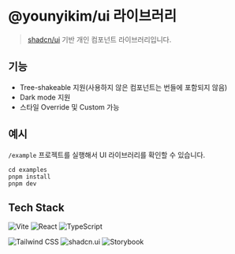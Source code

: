 # @younyikim/ui 라이브러리

> [shadcn/ui](https://ui.shadcn.com/) 기반 개인 컴포넌트 라이브러리입니다.

## 기능

- Tree-shakeable 지원(사용하지 않은 컴포넌트는 번들에 포함되지 않음)
- Dark mode 지원
- 스타일 Override 및 Custom 가능

## 예시

`/example` 프로젝트를 실행해서 UI 라이브러리를 확인할 수 있습니다.

```
cd examples
pnpm install
pnpm dev
```
## Tech Stack
<p>
  <img alt="Vite" src="https://img.shields.io/badge/vite-%23646CFF.svg?style=for-the-badge&logo=vite&logoColor=white" />
  <img alt="React" src="https://img.shields.io/badge/-React-45b8d8?style=for-the-badge&logo=react&logoColor=white" />
  <img alt="TypeScript" src="https://img.shields.io/badge/-TypeScript-007ACC?style=for-the-badge&logo=typescript&logoColor=white" />
</p>
<p>
  <img alt="Tailwind CSS" src="https://img.shields.io/badge/tailwindcss-%2338B2AC.svg?style=for-the-badge&logo=tailwind-css&logoColor=white" />
  <img alt="shadcn.ui" src="https://img.shields.io/badge/@shadcn.ui-2F3134?style=for-the-badge&logo=hyperledger&logoColor=white" />
  <img alt="Storybook" src="https://img.shields.io/badge/-Storybook-FF4785?style=for-the-badge&logo=storybook&logoColor=white" />

</p>
